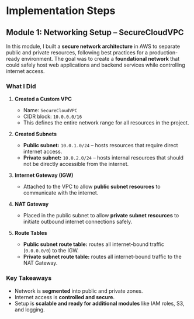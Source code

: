 # Implementation Steps

## Module 1: Networking Setup – SecureCloudVPC

In this module, I built a **secure network architecture** in AWS to separate public and private resources, following best practices for a production-ready environment. The goal was to create a **foundational network** that could safely host web applications and backend services while controlling internet access.


### What I Did
1. **Created a Custom VPC**
   - Name: `SecureCloudVPC`
   - CIDR block: `10.0.0.0/16`
   - This defines the entire network range for all resources in the project.

2. **Created Subnets**
   - **Public subnet:** `10.0.1.0/24` – hosts resources that require direct internet access.
   - **Private subnet:** `10.0.2.0/24` – hosts internal resources that should not be directly accessible from the internet.

3. **Internet Gateway (IGW)**
   - Attached to the VPC to allow **public subnet resources** to communicate with the internet.

4. **NAT Gateway**
   - Placed in the public subnet to allow **private subnet resources** to initiate outbound internet connections safely.

5. **Route Tables**
   - **Public subnet route table:** routes all internet-bound traffic (`0.0.0.0/0`) to the IGW.
   - **Private subnet route table:** routes all internet-bound traffic to the NAT Gateway.


### Key Takeaways
- Network is **segmented** into public and private zones.
- Internet access is **controlled and secure**.
- Setup is **scalable and ready for additional modules** like IAM roles, S3, and logging.

